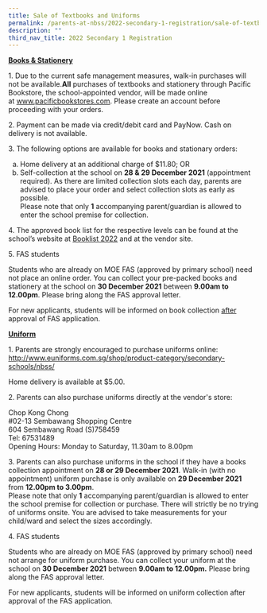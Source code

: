 ```yaml
---
title: Sale of Textbooks and Uniforms
permalink: /parents-at-nbss/2022-secondary-1-registration/sale-of-textbooks-and-uniforms/
description: ""
third_nav_title: 2022 Secondary 1 Registration
---
```


<p><strong><u>Books &amp; Stationery</u></strong></p>
<p>1. Due to the current safe management measures, walk-in purchases will not be available.<strong>All</strong>&nbsp;purchases of textbooks and stationery through Pacific Bookstore, the school-appointed vendor, will be made online at&nbsp;<a href="http://www.pacificbookstores.com/">www.pacificbookstores.com</a>. Please create an account before proceeding with your orders.</p>
<p>2. Payment can be made via credit/debit card and PayNow. Cash on delivery is not available.</p>
<p>3. The following options are available for books and stationary orders:</p>
<ol style="list-style-type: lower-alpha;">
<li>Home delivery at an additional charge of $11.80; OR</li>
<li>Self-collection at the school on <strong>28 &amp; 29 December 2021</strong> (appointment required). As there are limited collection slots each day, parents are advised to place your order and select collection slots as early as possible. <br />Please note that only&nbsp;<strong>1</strong>&nbsp;accompanying parent/guardian is allowed to enter the school premise for collection.</li>
</ol>
<p>4. The approved book list for the respective levels can be found at the school&rsquo;s website at <a href="/for-navalities/timetable-booklist-n-uniform/booklist-2022">Booklist 2022</a>&nbsp;and at the vendor site.</p>
<p>5. FAS students</p>
<p>Students who are already on MOE FAS (approved by primary school) need not place an online order. You can collect your pre-packed books and stationery at the school on <strong>30 December 2021</strong> between <strong>9.00am to 12.00pm</strong>. Please bring along the FAS approval letter.</p>
<p>For new applicants, students will be informed on book collection <u>after</u> approval of FAS application.</p>
<p><span style="text-decoration: underline;"><strong>Uniform</strong></span></p>
<p>1. Parents are strongly encouraged to purchase uniforms online: <a href="http://www.euniforms.com.sg/shop/product-category/secondary-schools/nbss/">http://www.euniforms.com.sg/shop/product-category/secondary-schools/nbss/</a></p>
<p>Home delivery is available at $5.00.</p>
<p>2. Parents can also purchase uniforms directly at the vendor's store:</p>
<p>Chop Kong Chong<br />#02-13 Sembawang Shopping Centre<br />604 Sembawang Road (S)758459<br />Tel: 67531489<br />Opening Hours: Monday to Saturday, 11.30am to 8.00pm</p>
<p>3. Parents can also purchase uniforms in the school if they have a books collection appointment on <strong>28 or 29 December 2021</strong>. Walk-in (with no appointment) uniform purchase is only available on <strong>29 December 2021</strong> from <strong>12.00pm to 3.00pm</strong>. <br />Please note that only <strong>1</strong> accompanying parent/guardian is allowed to enter the school premise for collection or purchase. There will strictly be no trying of uniforms onsite. You are advised to take measurements for your child/ward and select the sizes accordingly.</p>
<p>4. FAS students&nbsp;</p>
<p>Students who are already on MOE FAS (approved by primary school) need not arrange for uniform purchase.&nbsp;You can collect your uniform at the school on <strong>30 December 2021</strong> between <strong>9.00am to 12.00pm.</strong> Please bring along the FAS approval letter.&nbsp;</p>
<p>For new applicants, students will be informed on uniform collection after approval of the FAS application.</p>